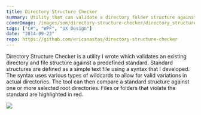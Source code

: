 ```yaml
---
title: Directory Structure Checker
summary: Utility that can validate a directory folder structure against a predefined company standard
coverImage: /images/som/directory-structure-checker/directory_structure_checker.png
tags: ["C#", "WPF", "UX Design"]
date: "2014-09-23"
repo: https://github.com/ericanastas/directory-structure-checker
---
```


Directory Structure Checker is a utility I wrote which validates an existing directory and file structure against a predefined standard. Standard structures are defined as a simple text file using a syntax that I developed. The syntax uses various types of wildcards to allow for valid variations in actual directories. The tool can then compare a standard structure against one or more selected root directories. Files or folders that violate the standard are highlighted in red.

![](/images/som/directory-structure-checker/directory_structure_checker1.png)
